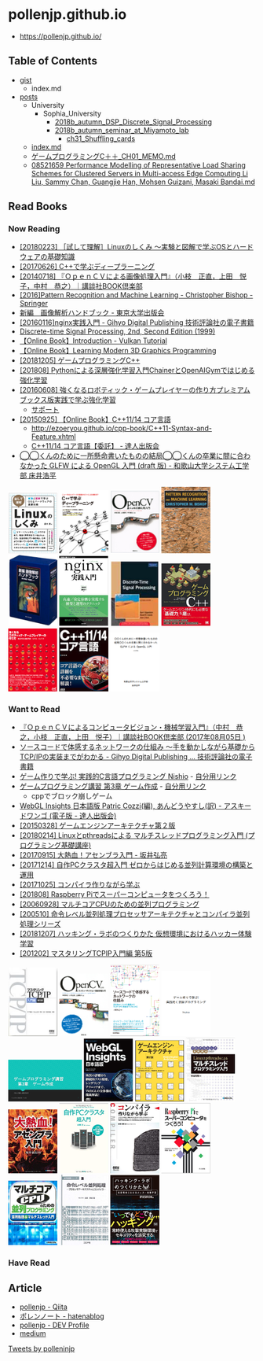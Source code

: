 # pollenjp.github.io

- https://pollenjp.github.io/

## Table of Contents
- [gist](/gist)
  - index.md
- [posts](/posts)
  - University
    - Sophia_University
      - [2018b_autumn_DSP_Discrete_Signal_Processing](/posts/University/Sophia_University/2018b_autumn_DSP_Discrete_Signal_Processing/index.html)
      - [2018b_autumn_seminar_at_Miyamoto_lab](/posts/University/Sophia_University/2018b_autumn_seminar_at_Miyamoto_lab)
        - [ch31_Shuffling_cards](/posts/University/Sophia_University/2018b_autumn_seminar_at_Miyamoto_lab/ch31_Shuffling_cards.md)
  - [index.md](/posts)
  - [ゲームプログラミングC＋＋_CH01_MEMO.md](/posts/%E3%82%B2%E3%83%BC%E3%83%A0%E3%83%97%E3%83%AD%E3%82%B0%E3%83%A9%E3%83%9F%E3%83%B3%E3%82%B0C%EF%BC%8B%EF%BC%8B_CH01_MEMO.html)
  - [08521659 Performance Modelling of Representative Load Sharing Schemes for Clustered Servers in Multi-access Edge Computing Li Liu, Sammy Chan, Guangjie Han, Mohsen Guizani, Masaki Bandai.md](/posts/08521659%20Performance%20Modelling%20of%20Representative%20Load%20Sharing%20Schemes%20for%20Clustered%20Servers%20in%20Multi-access%20Edge%20Computing%20Li%20Liu,%20Sammy%20Chan,%20Guangjie%20Han,%20Mohsen%20Guizani,%20Masaki%20Bandai.html)

## Read Books

### Now Reading
- [[20180223] ［試して理解］Linuxのしくみ ～実験と図解で学ぶOSとハードウェアの基礎知識](https://gihyo.jp/dp/ebook/2018/978-4-7741-9658-9)
- [[20170626] C++で学ぶディープラーニング](https://book.mynavi.jp/ec/products/detail/id=72844)
- [[20140718] 『ＯｐｅｎＣＶによる画像処理入門』（小枝　正直，上田　悦子，中村　恭之）｜講談社BOOK倶楽部](http://bookclub.kodansha.co.jp/product?item=0000148212)
- [[2016]Pattern Recognition and Machine Learning - Christopher Bishop - Springer](https://www.springer.com/jp/book/9780387310732)
- [新編　画像解析ハンドブック - 東京大学出版会](http://www.utp.or.jp/book/b301997.html)
- [[20160116]nginx実践入門 - Gihyo Digital Publishing 技術評論社の電子書籍](https://gihyo.jp/dp/ebook/2016/978-4-7741-7936-0)
- [Discrete-time Signal Processing, 2nd, Second Edition (1999)](http://a.co/d/cTQd1HC)
- [【Online Book】Introduction - Vulkan Tutorial](https://vulkan-tutorial.com/#page_E_book)
- [【Online Book】Learning Modern 3D Graphics Programming](https://paroj.github.io/gltut/)
- [[20181205] ゲームプログラミングC++](https://www.seshop.com/product/detail/22519)
- [[201808] Pythonによる深層強化学習入門ChainerとOpenAIGymではじめる強化学習](https://www.ohmsha.co.jp/book/9784274222535/)
- [[20160608] 強くなるロボティック・ゲームプレイヤーの作り方プレミアムブックス版実践で学ぶ強化学習](https://book.mynavi.jp/ec/products/detail/id=52804)
  - [サポート](https://book.mynavi.jp/support/el/RL_support/)
- [[20150925] 【Online Book】C++11/14 コア言語](https://github.com/EzoeRyou/cpp-book)
  - http://ezoeryou.github.io/cpp-book/C++11-Syntax-and-Feature.xhtml
  - [C++11/14 コア言語【委託】 - 達人出版会](https://tatsu-zine.com/books/cpp-11-14-core)
- [◯◯くんのために一所懸命書いたものの結局◯◯くんの卒業に間に合わなかった GLFW による OpenGL 入門 (draft 版) - 和歌山大学システム工学部 床井浩平](http://marina.sys.wakayama-u.ac.jp/~tokoi/GLFWdraft.pdf)



[<img width="100px" src="/img/20180223-試して理解Linuxのしくみ.png" alt="">](https://gihyo.jp/dp/ebook/2018/978-4-7741-9658-9)
[<img width="100px" src="/img/20170626-C++で学ぶディープラーニング.png" alt="">](https://book.mynavi.jp/ec/products/detail/id=72844)
[<img width="100px" src="/img/20140718-ＯｐｅｎＣＶによる画像処理入門.png" alt="">](http://bookclub.kodansha.co.jp/product?item=0000148212)
[<img width="100px" src="/img/2006-Pattern Recognition and Machine Learning.png" alt="">](https://www.springer.com/jp/book/9780387310732)
[<img width="100px" src="/img/20040909-新編画像解析ハンドブック.png" alt="">](http://www.utp.or.jp/book/b301997.html)
[<img width="100px" src="/img/20160116-nginx実践入門.png" alt="">](https://gihyo.jp/dp/ebook/2016/978-4-7741-7936-0)
[<img width="100px" src="/img/1999-Discrete-time Signal Processing, 2nd, Second Edition.png" alt="">](http://a.co/d/cTQd1HC)
[<img width="100px" src="/img/20181205-ゲームプログラミングC++.png" alt="">](https://www.seshop.com/product/detail/22519)
[<img width="100px" src="/img/201808_Pythonによる深層強化学習入門ChainerとOpenAIGymではじめる強化学習.png" alt="">](https://www.ohmsha.co.jp/book/9784274222535/)
[<img width="100px" src="/img/20160608_強くなるロボティック・ゲームプレイヤーの作り方プレミアムブックス版実践で学ぶ強化学習.png" alt="">](https://book.mynavi.jp/ec/products/detail/id=52804)
[<img width="100px" src="/img/20150925_C++11・14コア言語.png" alt="">](http://ezoeryou.github.io/cpp-book/C++11-Syntax-and-Feature.xhtml)
[<img width="100px" src="/img/◯◯くんのために一所懸命書いたものの結局◯◯くんの卒業に間に合わなかった GLFW による OpenGL 入門 (draft 版) - 和歌山大学システム工学部 床井浩平.png" alt="">](http://marina.sys.wakayama-u.ac.jp/~tokoi/GLFWdraft.pdf)


### Want to Read
- [『ＯｐｅｎＣＶによるコンピュータビジョン・機械学習入門』（中村　恭之，小枝　正直，上田　悦子）｜講談社BOOK倶楽部 (2017年08月05日
)](http://bookclub.kodansha.co.jp/product?item=0000148220)
- [ソースコードで体感するネットワークの仕組み ～手を動かしながら基礎からTCP/IPの実装までがわかる - Gihyo Digital Publishing … 技術評論社の電子書籍](https://gihyo.jp/dp/ebook/2018/978-4-7741-9745-6)
- [ゲーム作りで学ぶ! 実践的C言語プログラミング Nishio](https://densan-labs.net/_downloads/gameProgramming.pdf) - [自分用リンク](https://drive.google.com/file/d/1Df1ezfSZRFsvUaRz2G36JQH3etPaqKLR/view?usp=sharing)
- [ゲームプログラミング講習 第3章 ゲーム作成](http://nanzanmmcwiki.net/_media/pc/lecture/game/2015/03-game.pdf) - [自分用リンク](https://drive.google.com/file/d/1JdkPLpVAfeWC3B9NaHnOAgKbvryY7710/view?usp=sharing)
  - cppでブロック崩しゲーム
- [WebGL Insights 日本語版 Patric Cozzi(編), あんどうやすし(訳) - アスキードワンゴ (電子版 - 達人出版会)](https://tatsu-zine.com/books/webgl-insights)
- [[20150328] ゲームエンジンアーキテクチャ第２版](https://www.sbcr.jp/products/4797377484.html)
- [[20180214] Linuxとpthreadsによる マルチスレッドプログラミング入門 (プログラミング基礎講座)](http://amzn.asia/d/eeK1hVz)
- [[20170915] 大熱血！アセンブラ入門 - 坂井弘亮](http://kozos.jp/books/asm/)
- [[20171214] 自作PCクラスタ超入門 ゼロからはじめる並列計算環境の構築と運用](https://www.morikita.co.jp/books/book/3232)
- [[20171025] コンパイラ作りながら学ぶ](https://www.ohmsha.co.jp/book/9784274221163/)
- [[201808] Raspberry Piでスーパーコンピュータをつくろう！](https://www.kyoritsu-pub.co.jp/bookdetail/9784320124370)
- [[20060928] マルチコアCPUのための並列プログラミング](http://amzn.asia/d/1YdsOm4)
- [[200510] 命令レベル並列処理プロセッサアーキテクチャとコンパイラ並列処理シリーズ](http://amzn.asia/d/4rrsGB9)
- [[20181207] ハッキング・ラボのつくりかた 仮想環境におけるハッカー体験学習](https://www.seshop.com/product/detail/22521)
- [[201202] マスタリングTCPIP入門編 第5版](https://tatsu-zine.com/books/tcpip-mastering-basic5)

[<img width="100px" src="/img/201202-マスタリングTCPIP入門編 第5版.jpg" alt="">](https://tatsu-zine.com/books/tcpip-mastering-basic5)
[<img width="100px" src="/img/20170805-ＯｐｅｎＣＶによるコンピュータビジョン・機械学習入門.png" alt="">](http://bookclub.kodansha.co.jp/product?item=0000148220)
[<img width="100px" src="/img/20180509-ソースコードで体感するネットワークの仕組み-～手を動かしながら基礎からTCP-IPの実装までがわかる.png" alt="">](https://gihyo.jp/dp/ebook/2018/978-4-7741-9745-6)
[<img width="100px" src="/img/ゲーム作りで学ぶ!実践的C言語プログラミングNishio.png" alt="">](https://densan-labs.net/_downloads/gameProgramming.pdf)
[<img width="150px" src="/img/ゲームプログラミング講習第3章ゲーム作成.png" alt="">](http://nanzanmmcwiki.net/_media/pc/lecture/game/2015/03-game.pdf)
[<img width="100px" src="/img/20180824_WebGL_Insights日本語版.jpg" alt="">](https://tatsu-zine.com/books/webgl-insights)
[<img width="100px" src="/img/20150328_ゲームエンジンアーキテクチャ第２版.png" alt="">](https://www.sbcr.jp/products/4797377484.html)
[<img width="100px" src="/img/20180214_Linuxとpthreadsによる マルチスレッドプログラミング入門.png" alt="">](http://amzn.asia/d/eeK1hVz)
[<img width="100px" src="/img/20170915_大熱血アセンブラ入門.png" alt="">](http://kozos.jp/books/asm/)
[<img width="100px" src="/img/20171214_自作PCクラスタ超入門ゼロからはじめる並列計算環境の構築と運用.png" alt="">](https://www.morikita.co.jp/books/book/3232)
[<img width="100px" src="/img/20171025_コンパイラ作りながら学ぶ.png" alt="">](https://www.ohmsha.co.jp/book/9784274221163/)
[<img width="100px" src="/img/201808_RaspberryPiでスーパーコンピュータをつくろう.png" alt="">](https://www.kyoritsu-pub.co.jp/bookdetail/9784320124370)
[<img width="100px" src="/img/20060928_マルチコアCPUのための並列プログラミング.png" alt="">](https://book.mynavi.jp/ec/products/detail/id=52804)
[<img width="100px" src="/img/200510_命令レベル並列処理プロセッサアーキテクチャとコンパイラ並列処理シリーズ.png" alt="">](http://amzn.asia/d/4rrsGB9)
[<img width="100px" src="/img/20181207_ハッキング・ラボのつくりかた_仮想環境におけるハッカー体験学習.png" alt="">](https://www.seshop.com/product/detail/22521)



### Have Read


## Article
- [pollenjp - Qiita](https://qiita.com/pollenjp)
- [ポレンノート - hatenablog](https://pollenjp.hatenablog.jp/)
- [pollenjp - DEV Profile](https://dev.to/pollenjp)
- [medium](https://medium.com/)

<a class="twitter-timeline" data-width="500" data-height="750" href="https://twitter.com/polleninjp?ref_src=twsrc%5Etfw">Tweets by polleninjp</a> <script async src="https://platform.twitter.com/widgets.js" charset="utf-8"></script>
